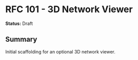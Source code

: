 # RFC 101 - 3D Network Viewer

**Status:** Draft

## Summary
Initial scaffolding for an optional 3D network viewer.

